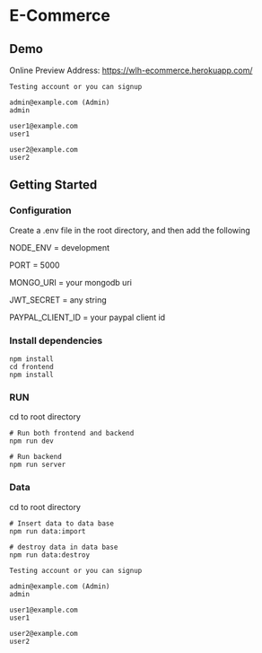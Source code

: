 # E-Commerce


## Demo 

Online Preview Address: https://wlh-ecommerce.herokuapp.com/

```
Testing account or you can signup

admin@example.com (Admin)
admin

user1@example.com 
user1

user2@example.com 
user2
```
## Getting Started

### Configuration

Create a .env file in the root directory, and then add the following

NODE_ENV = development

PORT = 5000

MONGO_URI = your mongodb uri 

JWT_SECRET = any string

PAYPAL_CLIENT_ID = your paypal client id

### Install dependencies

```
npm install
cd frontend
npm install
```

### RUN

cd to root directory
```
# Run both frontend and backend
npm run dev

# Run backend
npm run server

```

### Data

cd to root directory
```
# Insert data to data base
npm run data:import

# destroy data in data base
npm run data:destroy
```

```
Testing account or you can signup

admin@example.com (Admin)
admin

user1@example.com 
user1

user2@example.com 
user2
```
